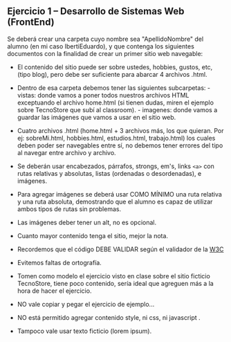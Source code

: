 ## Ejercicio 1 – Desarrollo de Sistemas Web (FrontEnd)

Se deberá crear una carpeta cuyo nombre sea "ApellidoNombre" del alumno (en mi caso
IbertiEduardo), y que contenga los siguientes documentos con la finalidad de crear un
primer sitio web navegable:

-   El contenido del sitio puede ser sobre ustedes, hobbies, gustos, etc, (tipo
    blog), pero debe ser suficiente para abarcar 4 archivos .html.
-   Dentro de esa carpeta debemos tener las siguientes subcarpetas: - vistas: donde vamos a poner todos nuestros archivos HTML exceptuando
    el archivo home.html (si tienen dudas, miren el ejemplo sobre TecnoStore que
    subí al classroom). - imagenes: donde vamos a guardar las imágenes que vamos a usar en el
    sitio web.

-   Cuatro archivos .html (home.html + 3 archivos más, los que quieran. Por ej:
    sobreMi.html, hobbies.html, estudios.html, trabajo.html) los cuales deben poder
    ser navegables entre sí, no debemos tener errores del tipo al navegar entre archivo
    y archivo.

-   Se deberán usar encabezados, párrafos, strongs, em's, links `<a>` con rutas
    relativas y absolutas, listas (ordenadas o desordenadas), e imágenes.

-   Para agregar imágenes se deberá usar COMO MÍNIMO una ruta relativa y una ruta
    absoluta, demostrando que el alumno es capaz de utilizar ambos tipos de rutas
    sin problemas.

-   Las imágenes deber tener un alt, no es opcional.

-   Cuanto mayor contenido tenga el sitio, mejor la nota.

-   Recordemos que el código DEBE VALIDAR según el validador de la [W3C](https://validator.w3.org/#validate_by_input)

-   Evitemos faltas de ortografía.

-   Tomen como modelo el ejercicio visto en clase sobre el sitio ficticio TecnoStore,
    tiene poco contenido, sería ideal que agreguen más a la hora de hacer el ejercicio.

-   NO vale copiar y pegar el ejercicio de ejemplo...

-   NO está permitido agregar contenido style, ni css, ni javascript .

-   Tampoco vale usar texto ficticio (lorem ipsum).
